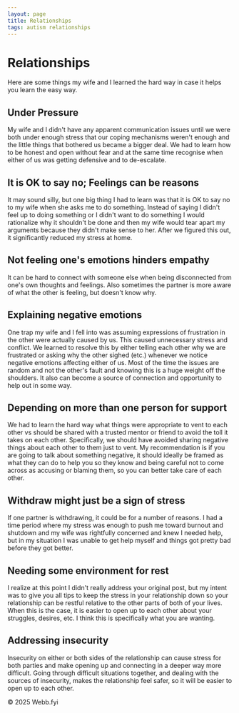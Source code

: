 ```yaml
---
layout: page
title: Relationships
tags: autism relationships
---
```


# Relationships

Here are some things my wife and I learned the hard way in case it helps you learn the easy way.


## Under Pressure

My wife and I didn't have any apparent communication issues until we were both under enough stress that our coping mechanisms weren't enough and the little things that bothered us became a bigger deal. We had to learn how to be honest and open without fear and at the same time recognise when either of us was getting defensive and to de-escalate.


## It is OK to say no; Feelings can be reasons

It may sound silly, but one big thing I had to learn was that it is OK to say no to my wife when she asks me to do something. Instead of saying I didn't feel up to doing something or I didn't want to do something I would rationalize why it shouldn't be done and then my wife would tear apart my arguments because they didn't make sense to her. After we figured this out, it significantly reduced my stress at home.


## Not feeling one's emotions hinders empathy

It can be hard to connect with someone else when being disconnected from one's own thoughts and feelings. Also sometimes the partner is more aware of what the other is feeling, but doesn't know why.


## Explaining negative emotions

One trap my wife and I fell into was assuming expressions of frustration in the other were actually caused by us. This caused unnecessary stress and conflict. We learned to resolve this by either telling each other why we are frustrated or asking why the other sighed (etc.) whenever we notice negative emotions affecting either of us. Most of the time the issues are random and not the other's fault and knowing this is a huge weight off the shoulders. It also can become a source of connection and opportunity to help out in some way.


## Depending on more than one person for support

We had to learn the hard way what things were appropriate to vent to each other vs should be shared with a trusted mentor or friend to avoid the toll it takes on each other. Specifically, we should have avoided sharing negative things about each other to them just to vent. My recommendation is if you are going to talk about something negative, it should ideally be framed as what they can do to help you so they know and being careful not to come across as accusing or blaming them, so you can better take care of each other.


## Withdraw might just be a sign of stress

If one partner is withdrawing, it could be for a number of reasons. I had a time period where my stress was enough to push me toward burnout and shutdown and my wife was rightfully concerned and knew I needed help, but in my situation I was unable to get help myself and things got pretty bad before they got better.


## Needing some environment for rest

I realize at this point I didn't really address your original post, but my intent was to give you all tips to keep the stress in your relationship down so your relationship can be restful relative to the other parts of both of your lives. When this is the case, it is easier to open up to each other about your struggles, desires, etc. I think this is specifically what you are wanting.


## Addressing insecurity

Insecurity on either or both sides of the relationship can cause stress for both parties and make opening up and connecting in a deeper way more difficult. Going through difficult situations together, and dealing with the sources of insecurity, makes the relationship feel safer, so it will be easier to open up to each other.

© 2025 Webb.fyi
